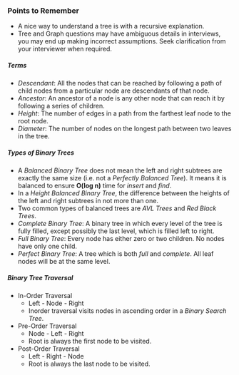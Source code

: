 ### Points to Remember

- A nice way to understand a tree is with a recursive explanation.
- Tree and Graph questions may have ambiguous details in interviews, you may end up making incorrect assumptions. Seek clarification from your interviewer when required.

##### Terms
- _Descendant_: All the nodes that can be reached by following a path of child nodes from a particular node are descendants of that node.
- _Ancestor_: An ancestor of a node is any other node that can reach it by following a series of children.
- _Height_: The number of edges in a path from the farthest leaf node to the root node.
- _Diameter_: The number of nodes on the longest path between two leaves in the tree.

##### Types of Binary Trees
- A _Balanced Binary Tree_ does not mean the left and right subtrees are exactly the same size (i.e. not a _Perfectly Balanced Tree_). It means it is balanced to ensure **O(log n)** time for _insert_ and _find_.
- In a _Height Balanced Binary Tree_, the difference between the heights of the left and right subtrees in not more than one. 
- Two common types of balanced trees are _AVL Trees_ and _Red Black Trees_.
- _Complete Binary Tree_: A binary tree in which every level of the tree is fully filled, except possibly the last level, which is filled left to right.
- _Full Binary Tree_: Every node has either zero or two children. No nodes have only one child.
- _Perfect Binary Tree_: A tree which is both _full_ and _complete_. All leaf nodes will be at the same level.

##### Binary Tree Traversal
- In-Order Traversal
    - Left - Node - Right
    - Inorder traversal visits nodes in ascending order in a _Binary Search Tree_.
 - Pre-Order Traversal
    - Node - Left - Right
    - Root is always the first node to be visited.
  - Post-Order Traversal
    - Left - Right - Node
    - Root is always the last node to be visited.
